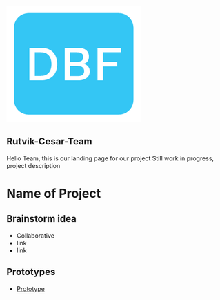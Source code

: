![logo](/images/DBF_Logo_square.png)

## Rutvik-Cesar-Team

Hello Team, this is our landing page for our project Still work in progress, project description


# Name of Project
## Brainstorm idea

- Collaborative
- link
- link

## Prototypes

- [Prototype](https://cesarchengcruz.github.io/rut-ces-team/src/index.html) 

